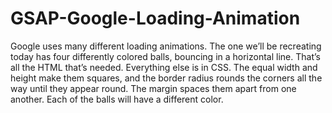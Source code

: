 # GSAP-Google-Loading-Animation

Google uses many different loading animations. The one we’ll be recreating today has four differently colored balls, bouncing in a horizontal line.
That’s all the HTML that’s needed. Everything else is in CSS. The equal width and height make them squares, and the border radius rounds the corners all the way until they appear round.  The margin spaces them apart from one another. Each of the balls will have a different color.
